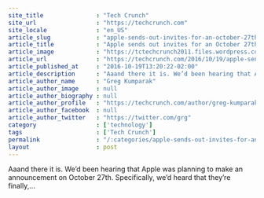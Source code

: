 ```yaml
---
site_title               : "Tech Crunch"
site_url                 : "https://techcrunch.com"
site_locale              : "en_US"
article_slug             : "apple-sends-out-invites-for-an-october-27th-event-hints-that-new-macs-are-coming"
article_title            : "Apple sends out invites for an October 27th event, hints that new Macs are coming"
article_image            : "https://tctechcrunch2011.files.wordpress.com/2016/10/mac.png?w=764&h=400&crop=1"
article_url              : "https://techcrunch.com/2016/10/19/apple-sends-out-invites-for-an-october-27th-event-hints-that-new-macs-are-coming/"
article_published_at     : "2016-10-19T13:20:22-02:00"
article_description      : "Aaand there it is. We’d been hearing that Apple was planning to make an announcement on October 27th. Specifically, we’d heard that they’re finally,..."
article_author_name      : "Greg Kumparak"
article_author_image     : null
article_author_biography : null
article_author_profile   : "https://techcrunch.com/author/greg-kumparak/"
article_author_facebook  : null
article_author_twitter   : "https://twitter.com/grg"
category                 : ['technology']
tags                     : ['Tech Crunch']
permalink                : "/:categories/apple-sends-out-invites-for-an-october-27th-event-hints-that-new-macs-are-coming/"
layout                   : post
---
```


Aaand there it is. We’d been hearing that Apple was planning to make an announcement on October 27th. Specifically, we’d heard that they’re finally,...
